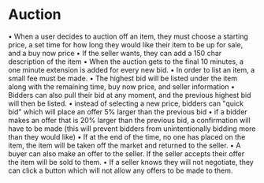 # Auction
• When a user decides to auction off an item, they must choose a starting price, a set time for how long they would like their item to be up for sale, and a buy now price
• If the seller wants, they can add a 150 char description of the item
• When the auction gets to the final 10 minutes, a one minute extension is added for every new bid.
• In order to list an item, a small fee must be made.
• The highest bid will be listed under the item along with the remaining time, buy now price, and seller information
• Bidders can also pull their bid at any moment, and the previous highest bid will then be listed.
• instead of selecting a new price, bidders can "quick bid" which will place an offer 5% larger than the previous bid
• if a bidder makes an offer that is 20% larger than the previous bid, a confirmation will have to be made (this will prevent bidders from unintentionally bidding more than they would like)
• If at the end of the time, no one has placed on the item, the item will be taken off the market and returned to the seller.
• A buyer can also make an offer to the seller. If the seller accepts their offer the item will be sold to them.
• If a seller knows they will not negotiate, they can click a button which will not allow any offers to be made to them.
